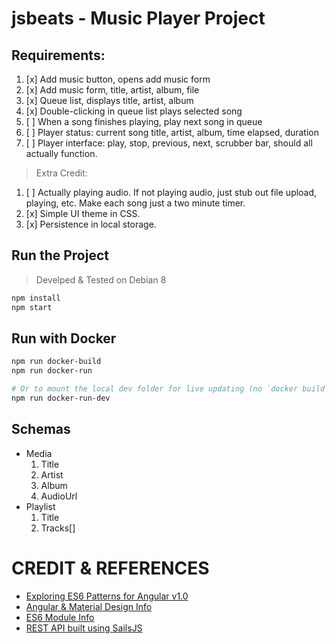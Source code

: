 # jsbeats - Music Player Project


## Requirements:

1. [x] Add music button, opens add music form
2. [x] Add music form, title, artist, album, file
3. [x] Queue list, displays title, artist, album
4. [x] Double-clicking in queue list plays selected song
5. [ ] When a song finishes playing, play next song in queue
6. [ ] Player status: current song title, artist, album, time elapsed, duration
7. [ ] Player interface: play, stop, previous, next, scrubber bar, should all actually function.

> Extra Credit:

1. [ ] Actually playing audio. If not playing audio, just stub out file upload, playing, etc. Make each song just a two minute timer.
2. [x] Simple UI theme in CSS.
3. [x] Persistence in local storage.

## Run the Project

> Develped & Tested on Debian 8

```sh
npm install
npm start
```

## Run with Docker

```sh
npm run docker-build
npm run docker-run

# Or to mount the local dev folder for live updating (no `docker build` needed for every change)
npm run docker-run-dev

```

## Schemas

* Media
    1. Title
    1. Artist
    1. Album
    1. AudioUrl
* Playlist
    1. Title
    1. Tracks[]

# CREDIT & REFERENCES

* [Exploring ES6 Patterns for Angular v1.0](http://www.michaelbromley.co.uk/blog/350/exploring-es6-classes-in-angularjs-1-x%20nice)
* [Angular & Material Design Info](https://scotch.io/bar-talk/angular-material-vs-material-design-lite)
* [ES6 Module Info](http://www.2ality.com/2014/09/es6-modules-final.html)
* [REST API built using SailsJS](https://www.smashingmagazine.com/2015/11/sailing-sails-js-mvc-style-framework-node-js/)




